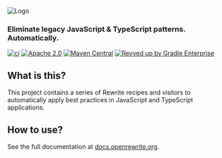 ![Logo](https://github.com/openrewrite/rewrite/raw/main/doc/logo-oss.png)
### Eliminate legacy JavaScript & TypeScript patterns. Automatically.

[![ci](https://github.com/openrewrite/rewrite-javascript/actions/workflows/ci.yml/badge.svg)](https://github.com/openrewrite/rewrite-javascript/actions/workflows/ci.yml)
[![Apache 2.0](https://img.shields.io/github/license/openrewrite/rewrite-javascript.svg)](https://www.apache.org/licenses/LICENSE-2.0)
[![Maven Central](https://img.shields.io/maven-central/v/org.openrewrite/rewrite-javascript.svg)](https://mvnrepository.com/artifact/org.openrewrite/rewrite-javascript)
[![Revved up by Gradle Enterprise](https://img.shields.io/badge/Revved%20up%20by-Gradle%20Enterprise-06A0CE?logo=Gradle&labelColor=02303A)](https://ge.openrewrite.org/scans)

## What is this?

This project contains a series of Rewrite recipes and visitors to automatically apply best practices in JavaScript and TypeScript applications.

## How to use?

See the full documentation at [docs.openrewrite.org](https://docs.openrewrite.org/).
